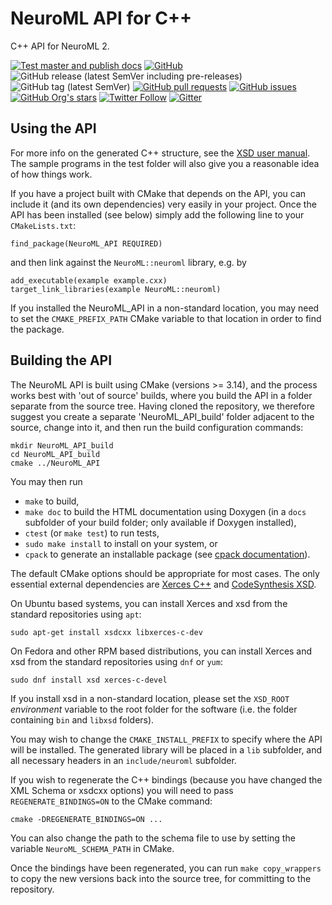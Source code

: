 # NeuroML API for C++

C++ API for NeuroML 2.

[![Test master and publish docs](https://github.com/NeuroML/NeuroML_API/actions/workflows/master.yml/badge.svg)](https://github.com/NeuroML/NeuroML_API/actions/workflows/master.yml)
[![GitHub](https://img.shields.io/github/license/NeuroML/NeuroML_API)](https://github.com/NeuroML/NeuroML_API/blob/master/License.txt)
![GitHub release (latest SemVer including pre-releases)](https://img.shields.io/github/v/release/NeuroML/NeuroML_API?include_prereleases)
![GitHub tag (latest SemVer)](https://img.shields.io/github/v/tag/NeuroML/NeuroML_API)
[![GitHub pull requests](https://img.shields.io/github/issues-pr/NeuroML/NeuroML_API)](https://github.com/NeuroML/NeuroML_API/pulls)
[![GitHub issues](https://img.shields.io/github/issues/NeuroML/NeuroML_API)](https://github.com/NeuroML/NeuroML_API/issues)
[![GitHub Org's stars](https://img.shields.io/github/stars/NeuroML?style=social)](https://github.com/NeuroML)
[![Twitter Follow](https://img.shields.io/twitter/follow/NeuroML?style=social)](https://twitter.com/NeuroML)
[![Gitter](https://badges.gitter.im/NeuroML/community.svg)](https://gitter.im/NeuroML/community?utm_source=badge&utm_medium=badge&utm_campaign=pr-badge)


## Using the API

For more info on the generated C++ structure, see the [XSD user manual](https://www.codesynthesis.com/products/xsd/).
The sample programs in the test folder will also give you a reasonable
idea of how things work.

If you have a project built with CMake that depends on the API, you can
include it (and its own dependencies) very easily in your project. Once
the API has been installed (see below) simply add the following line to
your `CMakeLists.txt`:

```
find_package(NeuroML_API REQUIRED)
```

and then link against the `NeuroML::neuroml` library, e.g. by

```
add_executable(example example.cxx)
target_link_libraries(example NeuroML::neuroml)
```

If you installed the NeuroML_API in a non-standard location, you may need
to set the `CMAKE_PREFIX_PATH` CMake variable to that location in order to
find the package.

## Building the API

The NeuroML API is built using CMake (versions >= 3.14), and the process works
best with 'out of source' builds, where you build the API in a folder separate
from the source tree. Having cloned the repository, we therefore suggest you
create a separate 'NeuroML_API_build' folder adjacent to the source, change
into it, and then run the build configuration commands:

```
mkdir NeuroML_API_build
cd NeuroML_API_build
cmake ../NeuroML_API
```

You may then run

* `make` to build,
* `make doc` to build the HTML documentation using Doxygen (in a `docs`
  subfolder of your build folder; only available if Doxygen installed),
* `ctest` (or `make test`) to run tests,
* `sudo make install` to install on your system, or
* `cpack` to generate an installable package (see [cpack documentation](https://cmake.org/cmake/help/latest/manual/cpack.1.html)).

The default CMake options should be appropriate for most cases. The only
essential external dependencies are [Xerces
C++](http://xerces.apache.org/xerces-c/) and [CodeSynthesis
XSD](https://www.codesynthesis.com/products/xsd/).

On Ubuntu based systems, you can install Xerces and xsd from the standard
repositories using `apt`:

```
sudo apt-get install xsdcxx libxerces-c-dev
```

On Fedora and other RPM based distributions, you can install Xerces and xsd
from the standard repositories using `dnf` or `yum`:

```
sudo dnf install xsd xerces-c-devel
```

If you install xsd in a non-standard location, please set the `XSD_ROOT`
_environment_ variable to the root folder for the software (i.e. the folder
containing `bin` and `libxsd` folders).

You may wish to change the `CMAKE_INSTALL_PREFIX` to specify where the API
will be installed. The generated library will be placed in a `lib` subfolder,
and all necessary headers in an `include/neuroml` subfolder.

If you wish to regenerate the C++ bindings (because you have changed the
XML Schema or xsdcxx options) you will need to pass `REGENERATE_BINDINGS=ON` to
the CMake command:

```
cmake -DREGENERATE_BINDINGS=ON ...
```

You can also change the path to the schema file to use by setting the variable
`NeuroML_SCHEMA_PATH` in CMake.

Once the bindings have been regenerated, you can run `make copy_wrappers`
to copy the new versions back into the source tree, for committing to the
repository.
